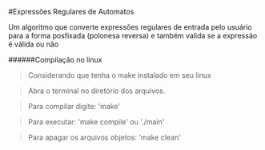 #Expressões Regulares de Automatos

Um algoritmo que converte expressões regulares de entrada pelo usuário para a forma posfixada (polonesa reversa) e também valida se a expressão é válida ou não

######Compilação no linux

>Considerando que tenha o make instalado em seu linux

>Abra o terminal no diretório dos arquivos.

>Para compilar digite: 'make'

>Para executar: 'make compile' ou './main'

>Para apagar os arquivos objetos: 'make clean'